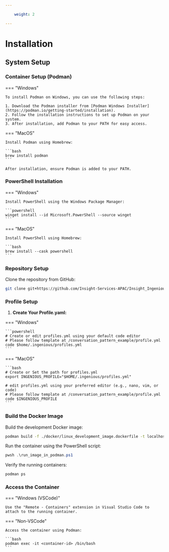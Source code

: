 ```yaml
---

    weight: 2

---
```



# Installation

## System Setup

### Container Setup (Podman)

=== "Windows"
    
    To install Podman on Windows, you can use the following steps:
    
    1. Download the Podman installer from [Podman Windows Installer](https://podman.io/getting-started/installation).
    2. Follow the installation instructions to set up Podman on your system.
    3. After installation, add Podman to your PATH for easy access.

=== "MacOS"
    
    Install Podman using Homebrew:
    
    ```bash
    brew install podman
    ```
    
    After installation, ensure Podman is added to your PATH.

### PowerShell Installation

=== "Windows"

    Install PowerShell using the Windows Package Manager:

    ```powershell
    winget install --id Microsoft.PowerShell --source winget
    ```

=== "MacOS"

    Install PowerShell using Homebrew:

    ```bash
    brew install --cask powershell
    ```

### Repository Setup

Clone the repository from GitHub:

```bash
git clone git+https://github.com/Insight-Services-APAC/Insight_Ingenious.git
```

### Profile Setup

1. **Create Your Profile.yaml:**

=== "Windows"
    
    ```powershell
    # Create or edit profiles.yml using your default code editor
    # Please follow template at /conversation_pattern_example/profile.yml
    code $home/.ingenious/profiles.yml
    ```

=== "MacOS"
    
    ```bash
    # Create or Set the path for profiles.yml
    export INGENIOUS_PROFILE="$HOME/.ingenious/profiles.yml"
    
    # edit profiles.yml using your preferred editor (e.g., nano, vim, or code)
    # Please follow template at /conversation_pattern_example/profile.yml
    code $INGENIOUS_PROFILE
    ```

### Build the Docker Image

Build the development Docker image:

```bash
podman build -f ./docker/linux_development_image.dockerfile -t localhost/ingen_dev2 ./docker/
```

Run the container using the PowerShell script:

```powershell
pwsh .\run_image_in_podman.ps1
```

Verify the running containers:

```bash
podman ps
```

### Access the Container

=== "Windows (VSCode)"

    Use the "Remote - Containers" extension in Visual Studio Code to attach to the running container.

=== "Non-VSCode"

    Access the container using Podman:

    ```bash
    podman exec -it <container-id> /bin/bash
    ```
```




